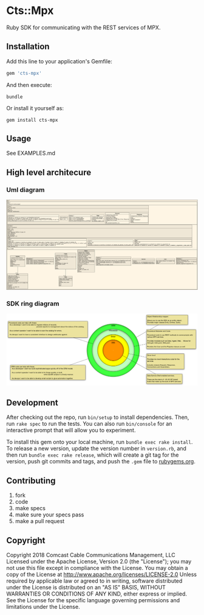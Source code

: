 # Cts::Mpx

Ruby SDK for communicating with the REST services of MPX.

## Installation

Add this line to your application's Gemfile:

```ruby
gem 'cts-mpx'
```

And then execute:

    bundle

Or install it yourself as:

    gem install cts-mpx

## Usage

See EXAMPLES.md


## High level architecure

### Uml diagram

![sdk uml](sdk-uml.png)

### SDK ring diagram

![sdk ring diagram](sdk-ring-diagram.png)

## Development

After checking out the repo, run `bin/setup` to install dependencies. Then, run `rake spec` to run the tests. You can also run `bin/console` for an interactive prompt that will allow you to experiment.

To install this gem onto your local machine, run `bundle exec rake install`. To release a new version, update the version number in `version.rb`, and then run `bundle exec rake release`, which will create a git tag for the version, push git commits and tags, and push the `.gem` file to [rubygems.org](https://rubygems.org).

## Contributing

1) fork
2) code
3) make specs
4) make sure your specs pass
5) make a pull request

## Copyright

Copyright 2018 Comcast Cable Communications Management, LLC
Licensed under the Apache License, Version 2.0 (the "License");
you may not use this file except in compliance with the License.
You may obtain a copy of the License at http://www.apache.org/licenses/LICENSE-2.0
Unless required by applicable law or agreed to in writing, software
distributed under the License is distributed on an "AS IS" BASIS,
WITHOUT WARRANTIES OR CONDITIONS OF ANY KIND, either express or implied.
See the License for the specific language governing permissions and
limitations under the License.